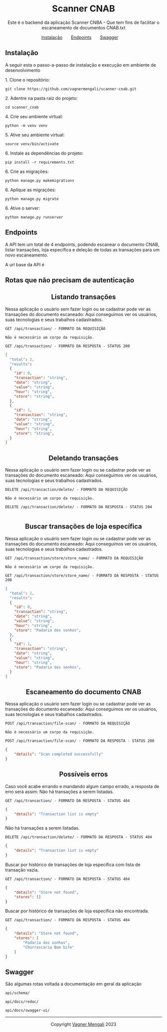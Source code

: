 <h1 align="center">
  Scanner CNAB
</h1>

<p align = "center">
Este é o backend da aplicação Scanner CNBA - Que tem fins de facilitar o escaneamento de documentos CNAB.txt
</p>

<p align="center">
  <a href="#instalação">Instalação</a>&nbsp;&nbsp;&nbsp;&nbsp;&nbsp;&nbsp;
  <a href="#endpoints">Endpoints</a>&nbsp;&nbsp;&nbsp;&nbsp;&nbsp;&nbsp;
  <a href="#swagger">Swagger</a>&nbsp;&nbsp;&nbsp;&nbsp;&nbsp;&nbsp;
</p>

## **Instalação**

A seguir esta o passo-a-passo de instalação e execução em ambiente de desenvolvimento<br/>

<p>1. Clone o repositório:</p>

```
git clone https://github.com/vagnermengali/scanner-cnab.git
```
<p>2. Adentre na pasta raiz do projeto:</p>
  
```
cd scanner_cnab
```
<p>4. Crie seu ambiente virtual:</p>
  
```
python -m venv venv    
```
<p>5. Ative seu ambiente virtual:</p>
  
```
source venv/bin/activate  
```
<p>6. Instale as dependências do projeto:</p>
  
```
pip install -r requirements.txt 
```
<p>6. Crie as migrações:</p>
  
```
python manage.py makemigrations 
```
<p>6. Aplique as migrações:</p>
  
```
python manage.py migrate
```
<p>6. Ative o server:</p>

```
python manage.py runserver
```

## **Endpoints**

A API tem um total de 4 endpoints, podendo escanear o documento CNAB, listar transações, loja específica e deleção de todas as transações para um novo escaneamento. <br/>

A url base da API é 

## Rotas que não precisam de autenticação

<h2 align ='center'> Listando transações </h2>

Nessa aplicação o usuário sem fazer login ou se cadastrar pode ver as transações do documento escaneado:
Aqui conseguimos ver os usuários, suas tecnologias e seus trabalhos cadastrados.

`GET /api/transaction/ - FORMATO DA REQUISIÇÃO`

```
Não é necessário um corpo da requisição.
```

`GET /api/transaction/ - FORMATO DA RESPOSTA - STATUS 200`

```json
[
  "total": 2,
  "results": 
  {
    "id": 0,
    "transaction": "string",
    "date": "string",
    "value": "string",
    "hour": "string",
    "store": "string",
  },
  {
    "id": 1,
    "transaction": "string",
    "date": "string",
    "value": "string",
    "hour": "string",
    "store": "string",
  }
]
```

<h2 align ='center'> Deletando transações </h2>

Nessa aplicação o usuário sem fazer login ou se cadastrar pode ver as transações do documento escaneado:
Aqui conseguimos ver os usuários, suas tecnologias e seus trabalhos cadastrados.

`DELETE /api/transaction/delete/ - FORMATO DA REQUISIÇÃO`

```
Não é necessário um corpo da requisição.
```

`DELETE /api/transaction/delete/ - FORMATO DA RESPOSTA - STATUS 204`

```

```

<h2 align ='center'> Buscar transações de loja específica  </h2>

Nessa aplicação o usuário sem fazer login ou se cadastrar pode ver as transações do documento escaneado:
Aqui conseguimos ver os usuários, suas tecnologias e seus trabalhos cadastrados.

`GET /api/transaction/store/store_name/ - FORMATO DA REQUISIÇÃO`

```
Não é necessário um corpo da requisição.
```

`GET /api/transaction/store/store_name/ - FORMATO DA RESPOSTA - STATUS 200`

```json
[
  "total": 2,
  "results": 
  {
    "id": 0,
    "transaction": "string",
    "date": "string",
    "value": "string",
    "hour": "string",
    "store": "Padaria dos sonhos",
  },
  {
    "id": 1,
    "transaction": "string",
    "date": "string",
    "value": "string",
    "hour": "string",
    "store": "Padaria dos sonhos",
  }
]
```

<h2 align ='center'> Escaneamento do documento CNAB </h2>

Nessa aplicação o usuário sem fazer login ou se cadastrar pode ver as transações do documento escaneado:
Aqui conseguimos ver os usuários, suas tecnologias e seus trabalhos cadastrados.

`POST /api/transaction/file-scan/ - FORMATO DA REQUISIÇÃO`

```
Não é necessário um corpo da requisição.
```

`POST /api/transaction/file-scan/ - FORMATO DA RESPOSTA - STATUS 200`

```json
{
    "details": "Scan completed successfully"
}
```

<h2 align ='center'> Possíveis erros </h2>

Caso você acabe errando e mandando algum campo errado, a resposta de erro será assim:
Não há transações a serem listadas.

`GET /api/transaction/ - FORMATO DA RESPOSTA - STATUS 404`

```json
{
    "details": "Transaction list is empty"
}
```

Não há transações a serem listadas.

`DELETE /api/transaction/delete/ - FORMATO DA RESPOSTA - STATUS 404`

```json
{
    "details": "Transaction list is empty"
}
```

Buscar por histórico de transações de loja específica com lista de transação vazia.

`GET /api/transaction/ - FORMATO DA RESPOSTA - STATUS 404`

```json
{
    "details": "Store not found",
    "stores": []
}
```
Buscar por histórico de transações de loja específica não encontrada.

`GET /api/transaction/ - FORMATO DA RESPOSTA - STATUS 404`

```json
{
    "details": "Store not found",
    "stores": [
        "Padaria dos sonhos",
        "Churrascaria Bom bife"
    ]
}
```
## **Swagger**

São algumas rotas voltada a documentação em geral da aplicação

`api/schema/ `

`api/docs/redoc/ `

`api/docs/swagger-ui/ `

---

<p align ='center'> Copyright <a href="https://github.com/vagnermengali">Vagner Mengali</a> 2023 </p>
